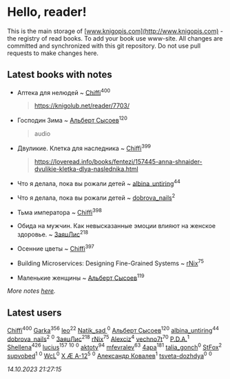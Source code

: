 # Hello, reader!
This is the main storage of [www.knigopis.com](http://www.knigopis.com) - the registry of read books.
To add your book use www-site. All changes are committed and synchronized with this git repository.
Do not use pull requests to make changes here.


## Latest books with notes
* Аптека для нелюдей ~ [Chiffi](users/105/105831994080785626680-google)<sup>400</sup>
    > https://knigolub.net/reader/7703/

* Господин Зима ~ [Альберт Сысоев](users/474/47446642-vkontakte)<sup>120</sup>
    > audio

* Двуликие. Клетка для наследника ~ [Chiffi](users/105/105831994080785626680-google)<sup>399</sup>
    > https://loveread.info/books/fentezi/157445-anna-shnaider-dvulikie-kletka-dlya-naslednika.html

* Что я делала, пока вы рожали детей ~ [albina_untiring](users/257/2579695-vkontakte)<sup>44</sup>

* Что я делала, пока вы рожали детей ~ [dobrova_nails](users/606/6069210-vkontakte)<sup>2</sup>

* Тьма императора ~ [Chiffi](users/105/105831994080785626680-google)<sup>398</sup>

* Обида на мужчин. Как невысказанные эмоции влияют на женское здоровье. ~ [ЗаяцЛис](users/112/112388384595246311466-google)<sup>218</sup>

* Осенние цветы ~ [Chiffi](users/105/105831994080785626680-google)<sup>397</sup>

* Building Microservices: Designing Fine-Grained Systems ~ [rNix](users/227/22742452-yandex)<sup>75</sup>

* Маленькие женщины ~ [Альберт Сысоев](users/474/47446642-vkontakte)<sup>119</sup>


_More notes [here](latest_books_with_notes.md)._


## Latest users
[Chiffi](users/105/105831994080785626680-google)<sup>400</sup> 
[Garka](users/115/115753719718250012620-google)<sup>356</sup> 
[leo](users/106/106915386474260202605-google)<sup>22</sup> 
[Natik_sad ](users/108/108898237485217151983-google)<sup>0</sup> 
[Альберт Сысоев](users/474/47446642-vkontakte)<sup>120</sup> 
[albina_untiring](users/257/2579695-vkontakte)<sup>44</sup> 
[dobrova_nails](users/606/6069210-vkontakte)<sup>2</sup> 
[](users/112/112239748706900948406-google)<sup>0</sup> 
[ЗаяцЛис](users/112/112388384595246311466-google)<sup>218</sup> 
[rNix](users/227/22742452-yandex)<sup>75</sup> 
[Alexciz](users/104/104402554069177138887-google)<sup>4</sup> 
[vechno7t](users/102/102483077884312127500-google)<sup>70</sup> 
[P.D.A.](users/101/101885615006241630614-google)<sup>1</sup> 
[Shellena](users/134/13413591548892934957-mailru)<sup>426</sup> 
[lucius](users/838/83820536-yandex)<sup>157</sup> 
[](users/101/101368518035734751027-google)<sup>10</sup> 
[](users/115/115095777313809768381-google)<sup>0</sup> 
[aktoty](users/275/275766107-vkontakte)<sup>94</sup> 
[mfevralev](users/140/140966150-vkontakte)<sup>63</sup> 
[4apa](users/117/117392596378069249667-google)<sup>181</sup> 
[talia_gonch](users/116/116727437007720956503-google)<sup>0</sup> 
[StFox](users/108/10824953-yandex)<sup>2</sup> 
[supvobed](users/111/111120684537115120803-google)<sup>1</sup> 
[](users/108/108689900996785507657-google)<sup>0</sup> 
[WcL](users/106/106758454733805717947-google)<sup>0</sup> 
[X Æ A-12](users/115/115609550904757194526-google)<sup>5</sup> 
[](users/112/112452730042794139520-google)<sup>0</sup> 
[Александр Ковалев](users/141/14161137020827113329-mailru)<sup>1</sup> 
[tsveta-dozhdya](users/983/983485507-yandex)<sup>0</sup> 
[](users/116/116461044320164710012-google)<sup>0</sup> 


_14.10.2023 21:27:15_
